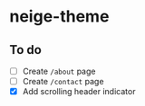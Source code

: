 # neige-theme

## To do

- [ ] Create `/about` page
- [ ] Create `/contact` page
- [x] Add scrolling header indicator
